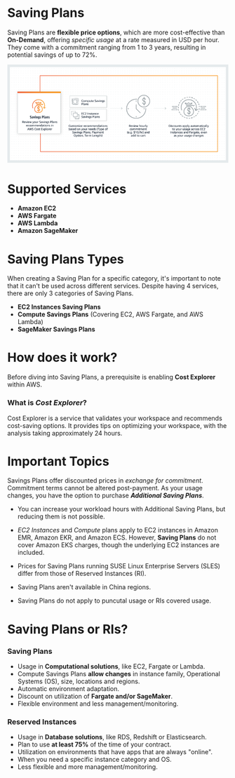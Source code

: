 # Saving Plans

Saving Plans are **flexible price options**, which are more cost-effective than **On-Demand**, offering *specific usage* at a rate measured in USD per hour. They come with a commitment ranging from 1 to 3 years, resulting in potential savings of up to 72%.

![Saving Plans](/static/Savings_Plan_Diagram.png)

# Supported Services

- **Amazon EC2**
- **AWS Fargate**
- **AWS Lambda**
- **Amazon SageMaker**

# Saving Plans Types

When creating a Saving Plan for a specific category, it's important to note that it can't be used across different services. Despite having 4 services, there are only 3 categories of Saving Plans.

- **EC2 Instances Saving Plans**
- **Compute Savings Plans** (Covering EC2, AWS Fargate, and AWS Lambda)
- **SageMaker Savings Plans**

# How does it work?

Before diving into Saving Plans, a prerequisite is enabling **Cost Explorer** within AWS.

### What is *Cost Explorer*?

Cost Explorer is a service that validates your workspace and recommends cost-saving options. It provides tips on optimizing your workspace, with the analysis taking approximately 24 hours.

# Important Topics

Savings Plans offer discounted prices in *exchange for commitment*. Commitment terms cannot be altered post-payment. As your usage changes, you have the option to purchase ***Additional Saving Plans***.

- You can increase your workload hours with Additional Saving Plans, but reducing them is not possible.

- *EC2 Instances* and *Compute* plans apply to EC2 instances in Amazon EMR, Amazon EKR, and Amazon ECS. However, **Saving Plans** do not cover Amazon EKS charges, though the underlying EC2 instances are included.
- Prices for Saving Plans running SUSE Linux Enterprise Servers (SLES) differ from those of Reserved Instances (RI).
- Saving Plans aren't available in China regions.
- Saving Plans do not apply to puncutal usage or RIs covered usage.

# Saving Plans or RIs?

### Saving Plans

- Usage in **Computational solutions**, like EC2, Fargate or Lambda.
- Compute Savings Plans **allow changes** in instance family, Operational Systems (OS), size, locations and regions.
- Automatic environment adaptation.
- Discount on utilization of **Fargate and/or SageMaker**.
- Flexible environment and less management/monitoring.

### Reserved Instances

- Usage in **Database solutions**, like RDS, Redshift or Elasticsearch.
- Plan to use **at least 75%** of the time of your contract.
- Utilization on environments that have apps that are always "online".
- When you need a specific instance category and OS.
- Less flexible and more management/monitoring.